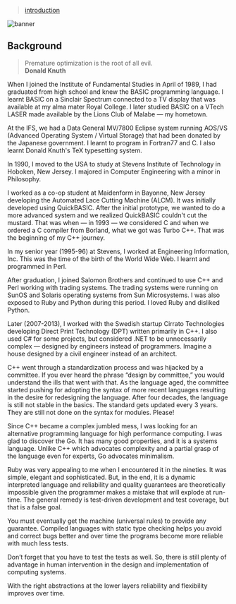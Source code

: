 > [introduction](./)

![banner](/programming/photos/banner.png)

## Background

> Premature optimization is the root of all evil.  
> **Donald Knuth**

When I joined the Institute of Fundamental Studies in April of 1989, I had graduated from high school and knew the BASIC programming language.  I learnt BASIC on a Sinclair Spectrum connected to a TV display that was available at my alma mater Royal College.  I later studied BASIC on a VTech LASER made available by the Lions Club of Malabe — my hometown.

At the IFS, we had a Data General MV/7800 Eclipse system running AOS/VS (Advanced Operating System / Virtual Storage) that had been donated by the Japanese government.  I learnt to program in Fortran77 and C.  I also learnt Donald Knuth's TeX typesetting system.

In 1990, I moved to the USA to study at Stevens Institute of Technology in Hoboken, New Jersey.  I majored in Computer Engineering with a minor in Philosophy.

I worked as a co-op student at Maidenform in Bayonne, New Jersey developing the Automated Lace Cutting Machine (ALCM).  It was initially developed using QuickBASIC.  After the initial prototype, we wanted to do a more advanced system and we realized QuickBASIC couldn't cut the mustard.  That was when — in 1993 — we considered C and when we ordered a C compiler from Borland, what we got was Turbo C++.  That was the beginning of my C++ journey.

In my senior year (1995-96) at Stevens, I worked at Engineering Information, Inc.  This was the time of the birth of the World Wide Web.  I learnt and programmed in Perl.

After graduation, I joined Salomon Brothers and continued to use C++ and Perl working with trading systems.  The trading systems were running on SunOS and Solaris operating systems from Sun Microsystems.  I was also exposed to Ruby and Python during this period.  I loved Ruby and disliked Python.

Later (2007-2013), I worked with the Swedish startup Cirrato Technologies developing Direct Print Technology (DPT) written primarily in C++.  I also used C# for some projects, but considered .NET to be unnecessarily complex — designed by engineers instead of programmers.  Imagine a house designed by a civil engineer instead of an architect.

C++ went through a standardization process and was hijacked by a committee.  If you ever heard the phrase “design by committee,” you would understand the ills that went with that.  As the language aged, the committee started pushing for adopting the syntax of more recent languages resulting in the desire for redesigning the language.  After four decades, the language is still not stable in the basics.  The standard gets updated every 3 years.  They are still not done on the syntax for modules. Please!

Since C++ became a complex jumbled mess, I was looking for an alternative programming language for high performance computing.  I was glad to discover the Go.  It has many good properties, and it is a systems language.  Unlike C++ which advocates complexity and a partial grasp of the language even for experts, Go advocates minimalism.

Ruby was very appealing to me when I encountered it in the nineties.  It was simple, elegant and sophisticated.
But, in the end, it is a dynamic interpreted language and reliability and quality guarantees are theoretically impossible given the programmer makes a mistake that will explode at run-time.  The general remedy is test-driven development and test coverage, but that is a false goal.

You must eventually get the machine (universal rules) to provide any guarantee.  Compiled languages with static type checking helps you avoid and correct bugs better and over time the programs become more reliable with much less tests.

Don’t forget that you have to test the tests as well.  So, there is still plenty of advantage in human intervention in the design and implementation of computing systems.

With the right abstractions at the lower layers reliability and flexibility improves over time.




